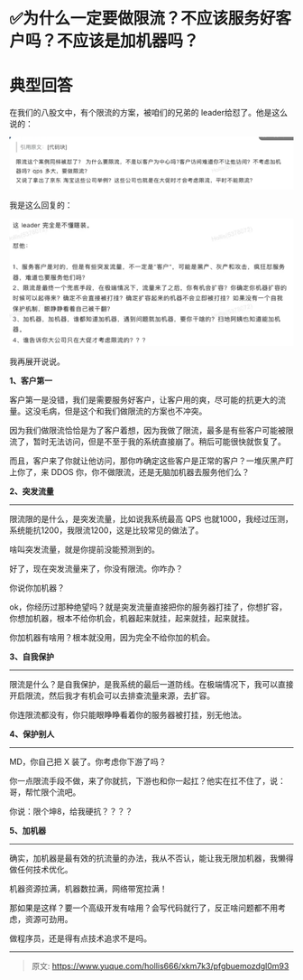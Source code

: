 # ✅为什么一定要做限流？不应该服务好客户吗？不应该是加机器吗？

# 典型回答


在我们的八股文中，有个限流的方案，被咱们的兄弟的 leader给怼了。他是这么说的：



![1721396002738-9f2ffef4-69fa-4d47-953d-c69e5dd3d721.png](./img/y9HtrB_re-4myOrg/1721396002738-9f2ffef4-69fa-4d47-953d-c69e5dd3d721-501880.png)



我是这么回复的：



![1721396020062-08234432-53a6-4dd8-8106-b3d7f55a02c2.png](./img/y9HtrB_re-4myOrg/1721396020062-08234432-53a6-4dd8-8106-b3d7f55a02c2-655811.png)



我再展开说说。



**1、客户第一**



客户第一是没错，我们是需要服务好客户，让客户用的爽，尽可能的抗更大的流量。这没毛病，但是这个和我们做限流的方案也不冲突。



因为我们做限流恰恰是为了客户着想，因为我做了限流，最多是有些客户可能被限流了，暂时无法访问，但是不至于我的系统直接崩了。稍后可能很快就恢复了。



而且，客户来了你就让他访问，那你咋确定这些客户是正常的客户？一堆灰黑产盯上你了，来 DDOS 你，你不做限流，还是无脑加机器去服务他们么？





**2、突发流量**

****

限流限的是什么，是突发流量，比如说我系统最高 QPS 也就1000，我经过压测，系统能抗1200，我限流1200，这是比较常见的做法了。



啥叫突发流量，就是你提前没能预测到的。



好了，现在突发流量来了，你没有限流。你咋办？



你说你加机器？



ok，你经历过那种绝望吗？就是突发流量直接把你的服务器打挂了，你想扩容，你想加机器，根本不给你机会，机器起来就挂，起来就挂，起来就挂。



你加机器有啥用？根本就没用，因为完全不给你加的机会。



**3、自我保护**

****

限流是什么？是自我保护，是我系统的最后一道防线。在极端情况下，我可以直接开启限流，然后我才有机会可以去排查流量来源，去扩容。



你连限流都没有，你只能眼睁睁看着你的服务器被打挂，别无他法。





**4、保护别人**

****

MD，你自己把 X 装了。你考虑你下游了吗？



你一点限流手段不做，来了你就抗，下游也和你一起扛？他实在扛不住了，说：哥，帮忙限个流吧。



你说：限个坤8，给我硬抗？？？？





**5、加机器**

****

确实，加机器是最有效的抗流量的办法，我从不否认，能让我无限加机器，我懒得做任何技术优化。



机器资源拉满，机器数拉满，网络带宽拉满！



那如果是这样？要一个高级开发有啥用？会写代码就行了，反正啥问题都不用考虑，资源可劲用。



做程序员，还是得有点技术追求不是吗。



****



> 原文: <https://www.yuque.com/hollis666/xkm7k3/pfgbuemozdgl0m93>